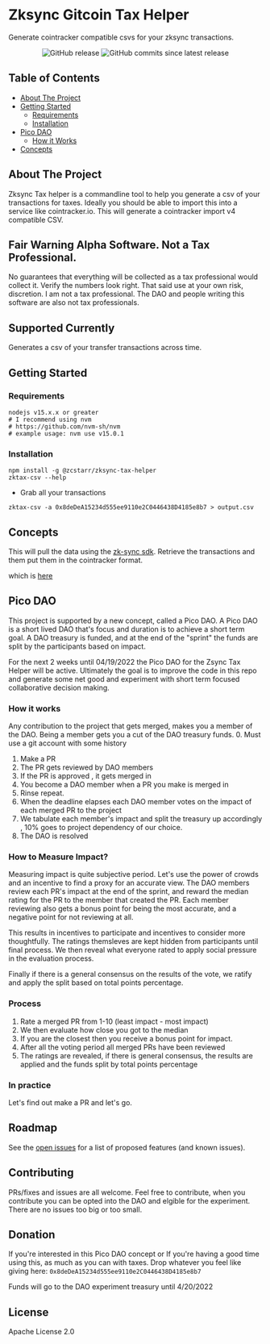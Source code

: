 # Zksync Gitcoin Tax Helper 

Generate cointracker compatible csvs for your zksync transactions.

<center>
  <span>
    <img alt="GitHub release" src="https://img.shields.io/github/release/zcstarr/zksync-tax-helper.svg" />
    <img alt="GitHub commits since latest release" src="https://img.shields.io/github/commits-since/zksync-tax-helper/latest.svg" />
  </span>
</center>

## Table of Contents
  - [About The Project](#about-the-project)
  - [Getting Started](#getting-started)
      - [Requirements](#requirements)
      - [Installation](#installation)
  - [Pico DAO](#pico-dao)
      - [How it Works](#how-it-works)
  - [Concepts](#concepts)

<!-- about the project -->
## About The Project
Zksync Tax helper is a commandline tool to help you generate a csv of your transactions for taxes. Ideally you should be able to import this into a service like cointracker.io. This will generate a cointracker import v4 compatible CSV.

## Fair Warning Alpha Software. Not a Tax Professional.
No guarantees that everything will be collected as a tax professional would collect it. Verify the numbers look right. That said use at your own risk, discretion. I am not a tax professional. The DAO and people writing this software are also not tax professionals.

## Supported Currently
Generates a csv of your transfer transactions across time. 

## Getting Started
### Requirements
```
nodejs v15.x.x or greater
# I recommend using nvm
# https://github.com/nvm-sh/nvm
# example usage: nvm use v15.0.1 
```
### Installation
```
npm install -g @zcstarr/zksync-tax-helper 
zktax-csv --help
```
- Grab all your transactions 
```
zktax-csv -a 0x8deDeA15234d555ee9110e2C0446438D4185e8b7 > output.csv
```

## Concepts 
This will pull the data using the [zk-sync sdk](https://docs.zksync.io/api/sdk/js/). Retrieve the transactions and them put them in the cointracker format. 

which is [here](./cointracker_csv_import_v4)

## Pico DAO
This project is supported by a new concept, called a Pico DAO.  A Pico DAO is a short lived
DAO that's focus and duration is to achieve a short term goal. A DAO treasury is funded, and at the end of the "sprint" the funds are split by the participants based on impact. 

For the next 2 weeks until 04/19/2022 the Pico DAO for the Zsync Tax Helper will be active.
Ultimately the goal is to improve the code in this repo and generate some net good and experiment with short term focused collaborative decision making. 

### How it works
Any contribution to the project that gets merged, makes you a member of the DAO. Being a member gets you a cut of the DAO treasury funds.
0. Must use a git account with some history
1. Make a PR 
2. The PR gets reviewed by DAO members
3. If the PR is approved , it gets merged in
4. You become a DAO member when a PR you make is merged in
4. Rinse repeat. 
5. When the deadline elapses each DAO member votes on the impact of each merged PR to the project 
6. We tabulate each member's impact and split the treasury up accordingly , 10% goes to project dependency of our choice.
7. The DAO is resolved 

### How to Measure Impact?
Measuring impact is quite subjective period. Let's use the power of crowds and an incentive to find
a proxy for an accurate view. The DAO members review each PR's impact at the end of the sprint, and reward the median rating for the PR to the member that created the PR. Each member reviewing also gets a bonus point for being the most accurate, and a negative point for not reviewing at all. 

This results in incentives to participate and incentives to consider more thoughtfully. The ratings themsleves are kept hidden from participants until final process. We then reveal what everyone rated
to apply social pressure in the evaluation process.

Finally if there is a general consensus on the results of the vote, we ratify and apply the split based on total points percentage. 


### Process
1. Rate a merged PR from 1-10 (least impact - most impact)
2. We then evaluate how close you got to the median
3. If you are the closest then you receive a bonus point for impact.
4. After all the voting period all merged PRs have been reviewed
5. The ratings are revealed, if there is general consensus, the results are applied
and the funds split by total points percentage

### In practice
Let's find out make a PR and let's go.

## Roadmap
See the [open issues](https://github.com/zcstarr/zksync-tax-helper/issues) for a list of proposed features (and known issues).

## Contributing
PRs/fixes and issues are all welcome. Feel free to contribute, when you contribute you can be opted into the DAO
and elgible for the experiment. There are no issues too big or too small. 

## Donation 
If you're interested in this Pico DAO concept or If you're having a good time using this, as much as you can with taxes. Drop whatever you feel like giving here: `0x8deDeA15234d555ee9110e2C0446438D4185e8b7`

Funds will go to the DAO experiment treasury until 4/20/2022

## License

Apache License 2.0
